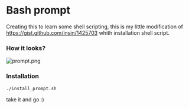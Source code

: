 # Bash prompt #

Creating this to learn some shell scripting, this is my little modification of https://gist.github.com/insin/1425703 whith installation shell script.

### How it looks? ###

![prompt.png](https://bitbucket.org/repo/jGd96k/images/2461709385-prompt.png)

### Installation ###

```
./install_prompt.sh
```
take it and go :)
